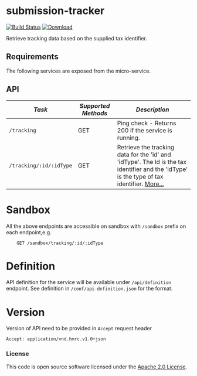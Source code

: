 
# submission-tracker

[![Build Status](https://travis-ci.org/hmrc/submission-tracker.svg?branch=master)](https://travis-ci.org/hmrc/submission-tracker) [ ![Download](https://api.bintray.com/packages/hmrc/releases/submission-tracker/images/download.svg) ](https://bintray.com/hmrc/releases/submission-tracker/_latestVersion)

Retrieve tracking data based on the supplied tax identifier.

Requirements
------------

The following services are exposed from the micro-service.

API
---

| *Task* | *Supported Methods* | *Description* |
|--------|----|----|
| ```/tracking``` | GET | Ping check - Returns 200 if the service is running. |
| ```/tracking/:id/:idType``` | GET | Retrieve the tracking data for the 'id' and 'idType'. The Id is the tax identifier and the 'idType' is the type of tax identifier. [More...](docs/tracking.md)|


# Sandbox
All the above endpoints are accessible on sandbox with `/sandbox` prefix on each endpoint,e.g.
```
    GET /sandbox/tracking/:id/:idType
```

# Definition
API definition for the service will be available under `/api/definition` endpoint.
See definition in `/conf/api-definition.json` for the format.

# Version
Version of API need to be provided in `Accept` request header
```
Accept: application/vnd.hmrc.v1.0+json
```
### License

This code is open source software licensed under the [Apache 2.0 License]("http://www.apache.org/licenses/LICENSE-2.0.html").
    